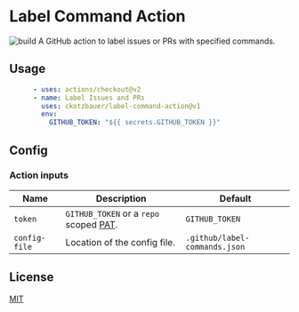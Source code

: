 # Label Command Action

![build](https://github.com/ckotzbauer/label-command-action/workflows/build/badge.svg)
A GitHub action to label issues or PRs with specified commands.

## Usage

```yml
      - uses: actions/checkout@v2
      - name: Label Issues and PRs
        uses: ckotzbauer/label-command-action@v1
        env:
          GITHUB_TOKEN: "${{ secrets.GITHUB_TOKEN }}"
```

## Config



### Action inputs

| Name | Description | Default |
| --- | --- | --- |
| `token` | `GITHUB_TOKEN` or a `repo` scoped [PAT](https://docs.github.com/en/github/authenticating-to-github/creating-a-personal-access-token). | `GITHUB_TOKEN` |
| `config-file` | Location of the config file. | `.github/label-commands.json` |


## License

[MIT](LICENSE)
